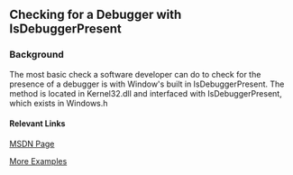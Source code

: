 ## Checking for a Debugger with IsDebuggerPresent


### Background

The most basic check a software developer can do to check for the presence of a debugger is with Window's built in IsDebuggerPresent. The method is located in Kernel32.dll and interfaced with IsDebuggerPresent, which exists in Windows.h


#### Relevant Links
[MSDN Page](https://docs.microsoft.com/en-us/windows/win32/api/debugapi/nf-debugapi-isdebuggerpresent)

[More Examples](https://github.com/search?q=IsDebuggerPresent)
